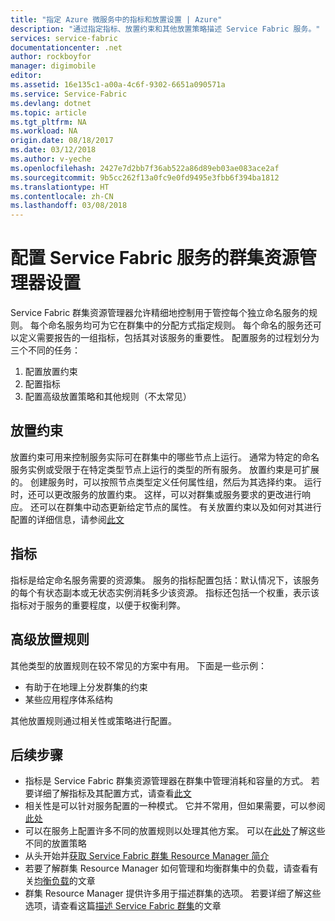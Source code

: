 ```yaml
---
title: "指定 Azure 微服务中的指标和放置设置 | Azure"
description: "通过指定指标、放置约束和其他放置策略描述 Service Fabric 服务。"
services: service-fabric
documentationcenter: .net
author: rockboyfor
manager: digimobile
editor: 
ms.assetid: 16e135c1-a00a-4c6f-9302-6651a090571a
ms.service: Service-Fabric
ms.devlang: dotnet
ms.topic: article
ms.tgt_pltfrm: NA
ms.workload: NA
origin.date: 08/18/2017
ms.date: 03/12/2018
ms.author: v-yeche
ms.openlocfilehash: 2427e7d2bb7f36ab522a86d89eb03ae083ace2af
ms.sourcegitcommit: 9b5cc262f13a0fc9e0fd9495e3fbb6f394ba1812
ms.translationtype: HT
ms.contentlocale: zh-CN
ms.lasthandoff: 03/08/2018
---
```

# <a name="configuring-cluster-resource-manager-settings-for-service-fabric-services"></a>配置 Service Fabric 服务的群集资源管理器设置
Service Fabric 群集资源管理器允许精细地控制用于管控每个独立命名服务的规则。 每个命名服务均可为它在群集中的分配方式指定规则。 每个命名的服务还可以定义需要报告的一组指标，包括其对该服务的重要性。 配置服务的过程划分为三个不同的任务：

1. 配置放置约束
2. 配置指标
3. 配置高级放置策略和其他规则（不太常见）

## <a name="placement-constraints"></a>放置约束
放置约束可用来控制服务实际可在群集中的哪些节点上运行。 通常为特定的命名服务实例或受限于在特定类型节点上运行的类型的所有服务。 放置约束是可扩展的。 创建服务时，可以按照节点类型定义任何属性组，然后为其选择约束。 运行时，还可以更改服务的放置约束。 这样，可以对群集或服务要求的更改进行响应。 还可以在群集中动态更新给定节点的属性。 有关放置约束以及如何对其进行配置的详细信息，请参阅[此文](service-fabric-cluster-resource-manager-cluster-description.md#node-properties-and-placement-constraints)

## <a name="metrics"></a>指标
指标是给定命名服务需要的资源集。 服务的指标配置包括：默认情况下，该服务的每个有状态副本或无状态实例消耗多少该资源。 指标还包括一个权重，表示该指标对于服务的重要程度，以便于权衡利弊。

## <a name="advanced-placement-rules"></a>高级放置规则
其他类型的放置规则在较不常见的方案中有用。 下面是一些示例：
- 有助于在地理上分发群集的约束
- 某些应用程序体系结构

其他放置规则通过相关性或策略进行配置。

## <a name="next-steps"></a>后续步骤
- 指标是 Service Fabric 群集资源管理器在群集中管理消耗和容量的方式。 若要详细了解指标及其配置方式，请查看[此文](service-fabric-cluster-resource-manager-metrics.md)
- 相关性是可以针对服务配置的一种模式。 它并不常用，但如果需要，可以参阅[此处](service-fabric-cluster-resource-manager-advanced-placement-rules-affinity.md)
- 可以在服务上配置许多不同的放置规则以处理其他方案。 可以在[此处](service-fabric-cluster-resource-manager-advanced-placement-rules-placement-policies.md)了解这些不同的放置策略
- 从头开始并[获取 Service Fabric 群集 Resource Manager 简介](service-fabric-cluster-resource-manager-introduction.md)
- 若要了解群集 Resource Manager 如何管理和均衡群集中的负载，请查看有关[均衡负载](service-fabric-cluster-resource-manager-balancing.md)的文章
- 群集 Resource Manager 提供许多用于描述群集的选项。 若要详细了解这些选项，请查看这篇[描述 Service Fabric 群集](service-fabric-cluster-resource-manager-cluster-description.md)的文章

<!--Update_Description: update meta properties, wording update-->